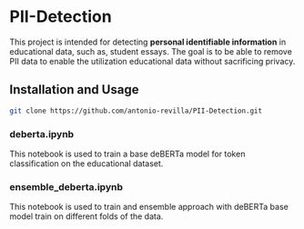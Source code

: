 # PII-Detection
This project is intended for detecting **personal identifiable information** in educational data, such as, student essays. The goal is to be able to remove PII data to enable the utilization educational data without sacrificing privacy. 

## Installation and Usage
```bash
git clone https://github.com/antonio-revilla/PII-Detection.git
```

### deberta.ipynb
This notebook is used to train a base deBERTa model for token classification on the educational dataset.

### ensemble_deberta.ipynb
This notebook is used to train and ensemble approach with deBERTa base model train on different folds of the data. 
